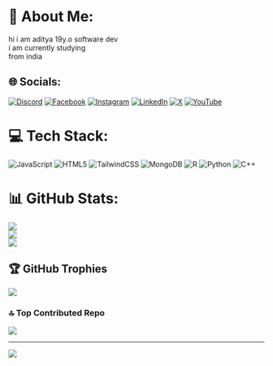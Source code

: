 # 💫 About Me:
hi i am aditya 19y.o software dev<br>i am currently studying<br>from india  


## 🌐 Socials:
[![Discord](https://img.shields.io/badge/Discord-%237289DA.svg?logo=discord&logoColor=white)](https://discord.gg/https://discord.gg/aENVkUTt9Y) [![Facebook](https://img.shields.io/badge/Facebook-%231877F2.svg?logo=Facebook&logoColor=white)](https://facebook.com/https://www.facebook.com/Shadowmonach69?mibextid=ZbWKwL) [![Instagram](https://img.shields.io/badge/Instagram-%23E4405F.svg?logo=Instagram&logoColor=white)](https://instagram.com/shadow_6x) [![LinkedIn](https://img.shields.io/badge/LinkedIn-%230077B5.svg?logo=linkedin&logoColor=white)](https://linkedin.com/in/https://www.linkedin.com/in/aditya-kaithwas-24b60b297?utm_source=share&utm_campaign=share_via&utm_content=profile&utm_medium=android_app) [![X](https://img.shields.io/badge/X-black.svg?logo=X&logoColor=white)](https://x.com/@KaithwasAdi) [![YouTube](https://img.shields.io/badge/YouTube-%23FF0000.svg?logo=YouTube&logoColor=white)](https://youtube.com/@@SHADOW6XS) 

# 💻 Tech Stack:
![JavaScript](https://img.shields.io/badge/javascript-%23323330.svg?style=for-the-badge&logo=javascript&logoColor=%23F7DF1E) ![HTML5](https://img.shields.io/badge/html5-%23E34F26.svg?style=for-the-badge&logo=html5&logoColor=white) ![TailwindCSS](https://img.shields.io/badge/tailwindcss-%2338B2AC.svg?style=for-the-badge&logo=tailwind-css&logoColor=white) ![MongoDB](https://img.shields.io/badge/MongoDB-%234ea94b.svg?style=for-the-badge&logo=mongodb&logoColor=white) ![R](https://img.shields.io/badge/r-%23276DC3.svg?style=for-the-badge&logo=r&logoColor=white) ![Python](https://img.shields.io/badge/python-3670A0?style=for-the-badge&logo=python&logoColor=ffdd54) ![C++](https://img.shields.io/badge/c++-%2300599C.svg?style=for-the-badge&logo=c%2B%2B&logoColor=white)
# 📊 GitHub Stats:
![](https://github-readme-stats.vercel.app/api?username=shadow-6xs&theme=dark&hide_border=false&include_all_commits=true&count_private=true)<br/>
![](https://github-readme-streak-stats.herokuapp.com/?user=shadow-6xs&theme=dark&hide_border=false)<br/>
![](https://github-readme-stats.vercel.app/api/top-langs/?username=shadow-6xs&theme=dark&hide_border=false&include_all_commits=true&count_private=true&layout=compact)

## 🏆 GitHub Trophies
![](https://github-profile-trophy.vercel.app/?username=shadow-6xs&theme=radical&no-frame=false&no-bg=false&margin-w=4)

### 🔝 Top Contributed Repo
![](https://github-contributor-stats.vercel.app/api?username=shadow-6xs&limit=5&theme=dark&combine_all_yearly_contributions=true)

---
[![](https://visitcount.itsvg.in/api?id=shadow-6xs&icon=2&color=2)](https://visitcount.itsvg.in)

<!-- Proudly created with GPRM ( https://gprm.itsvg.in ) -->
